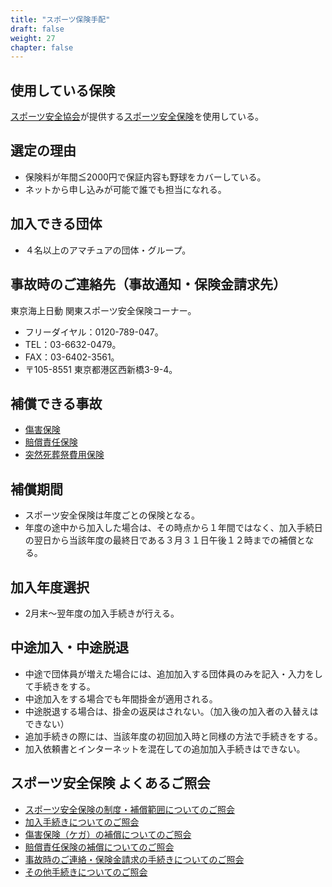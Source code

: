 ```yaml
---
title: "スポーツ保険手配"
draft: false
weight: 27
chapter: false
---
```



## 使用している保険
[スポーツ安全協会](https://www.sportsanzen.org/)が提供する[スポーツ安全保険](https://www.sportsanzen.org/hoken/)を使用している。

## 選定の理由
- 保険料が年間≦2000円で保証内容も野球をカバーしている。
- ネットから申し込みが可能で誰でも担当になれる。

## 加入できる団体
- ４名以上のアマチュアの団体・グループ。

## 事故時のご連絡先（事故通知・保険金請求先）
東京海上日動 関東スポーツ安全保険コーナー。  
- フリーダイヤル：0120-789-047。  
- TEL：03-6632-0479。  
- FAX：03-6402-3561。  
- 〒105-8551 東京都港区西新橋3-9-4。  

## 補償できる事故
- [傷害保険](https://www.sportsanzen.org/hoken/)  
- [賠償責任保険](https://www.sportsanzen.org/hoken/)  
- [突然死葬祭費用保険](https://www.sportsanzen.org/hoken/)  

## 補償期間
- スポーツ安全保険は年度ごとの保険となる。  
- 年度の途中から加入した場合は、その時点から１年間ではなく、加入手続日の翌日から当該年度の最終日である３月３１日午後１２時までの補償となる。 

## 加入年度選択
- 2月末～翌年度の加入手続きが行える。

## 中途加入・中途脱退
- 中途で団体員が増えた場合には、追加加入する団体員のみを記入・入力をして手続きをする。  
- 中途加入をする場合でも年間掛金が適用される。  
- 中途脱退する場合は、掛金の返戻はされない。（加入後の加入者の入替えはできない）  
- 追加手続きの際には、当該年度の初回加入時と同様の方法で手続きをする。  
- 加入依頼書とインターネットを混在しての追加加入手続きはできない。  

## スポーツ安全保険 よくあるご照会
- [スポーツ安全保険の制度・補償範囲についてのご照会](https://www.sports-safety.jp/faq2017/?cat=2)  
- [加入手続きについてのご照会](https://www.sports-safety.jp/faq2017/?cat=4)  
- [傷害保険（ケガ）の補償についてのご照会](https://www.sports-safety.jp/faq2017/?cat=5)  
- [賠償責任保険の補償についてのご照会](https://www.sports-safety.jp/faq2017/?cat=6)  
- [事故時のご連絡・保険金請求の手続きについてのご照会](https://www.sports-safety.jp/faq2017/?cat=7)  
- [その他手続きについてのご照会](https://www.sports-safety.jp/faq2017/?cat=8)  

